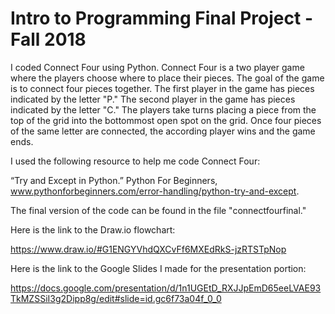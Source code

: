 # Intro to Programming Final Project - Fall 2018

I coded Connect Four using Python. Connect Four is a two player game where the players choose where to place their pieces. The goal of the game is to connect four pieces together. The first player in the game has pieces indicated by the letter "P." The second player in the game has pieces indicated by the letter "C." The players take turns placing a piece from the top of the grid into the bottommost open spot on the grid. Once four pieces of the same letter are connected, the according player wins and the game ends.

I used the following resource to help me code Connect Four:

“Try and Except in Python.” Python For Beginners, www.pythonforbeginners.com/error-handling/python-try-and-except.

The final version of the code can be found in the file "connectfourfinal."

Here is the link to the Draw.io flowchart:

https://www.draw.io/#G1ENGYVhdQXCvFf6MXEdRkS-jzRTSTpNop

Here is the link to the Google Slides I made for the presentation portion:

https://docs.google.com/presentation/d/1n1UGEtD_RXJJpEmD65eeLVAE93TkMZSSiI3g2Dipp8g/edit#slide=id.gc6f73a04f_0_0
